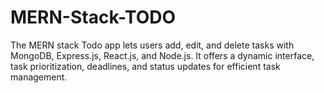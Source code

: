 # MERN-Stack-TODO
The MERN stack Todo app lets users add, edit, and delete tasks with MongoDB, Express.js, React.js, and Node.js. It offers a dynamic interface, task prioritization, deadlines, and status updates for efficient task management.
